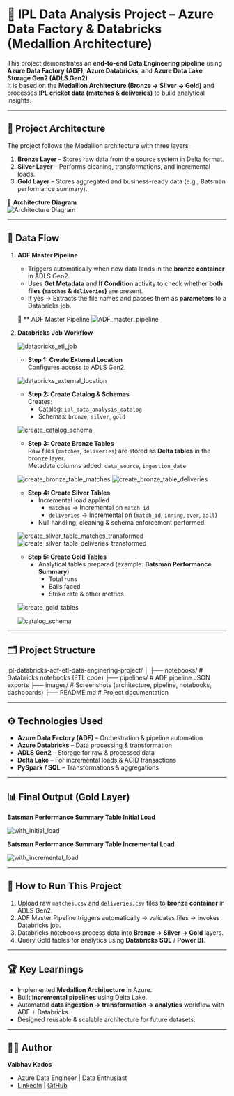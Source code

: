# 🏏 IPL Data Analysis Project – Azure Data Factory & Databricks (Medallion Architecture)

This project demonstrates an **end-to-end Data Engineering pipeline** using **Azure Data Factory (ADF)**, **Azure Databricks**, and **Azure Data Lake Storage Gen2 (ADLS Gen2)**.  
It is based on the **Medallion Architecture (Bronze → Silver → Gold)** and processes **IPL cricket data (matches & deliveries)** to build analytical insights.

---

## 🚀 Project Architecture

The project follows the Medallion architecture with three layers:

1. **Bronze Layer** – Stores raw data from the source system in Delta format.  
2. **Silver Layer** – Performs cleaning, transformations, and incremental loads.  
3. **Gold Layer** – Stores aggregated and business-ready data (e.g., Batsman performance summary).

📌 **Architecture Diagram**  
![Architecture Diagram](architecture/ipl_de_architecture.png)  

---

## 🔄 Data Flow

1. **ADF Master Pipeline**  
   - Triggers automatically when new data lands in the **bronze container** in ADLS Gen2.  
   - Uses **Get Metadata** and **If Condition** activity to check whether **both files (`matches` & `deliveries`)** are present.  
   - If yes → Extracts the file names and passes them as **parameters** to a Databricks job.  

   📌 ** ADF Master Pipeline
   ![ADF_master_pipeline](images/1.adf_master_pipeline.png)  

3. **Databricks Job Workflow**

   ![databricks_etl_job](images/2.databricks_etl_job.png)
   
   - **Step 1: Create External Location**  
     Configures access to ADLS Gen2.

   ![databricks_external_location](images/3.create_external_location.png)

   - **Step 2: Create Catalog & Schemas**  
     Creates:
     - Catalog: `ipl_data_analysis_catalog`  
     - Schemas: `bronze`, `silver`, `gold`
       
   ![create_catalog_schema](images/4.create_catalog_schema.png)

   - **Step 3: Create Bronze Tables**  
     Raw files (`matches`, `deliveries`) are stored as **Delta tables** in the bronze layer.  
     Metadata columns added: `data_source`, `ingestion_date`
     
   ![create_bronze_table_matches](images/5.1.create_bronze_table_matches.png)
   ![create_bronze_table_deliveries](images/5.2.create_bronze_table_deliveries.png)

   - **Step 4: Create Silver Tables**  
     - Incremental load applied  
       - `matches` → Incremental on `match_id`  
       - `deliveries` → Incremental on (`match_id`, `inning`, `over`, `ball`)  
     - Null handling, cleaning & schema enforcement performed.
       
   ![create_sliver_table_matches_transformed](images/6.1.create_sliver_table_matches_transformed.png)
   ![create_silver_table_deliveries_transformed](images/6.2.create_silver_table_deliveries_transformed.png)

   - **Step 5: Create Gold Tables**  
     - Analytical tables prepared (example: **Batsman Performance Summary**)  
       - Total runs  
       - Balls faced  
       - Strike rate & other metrics
         
   ![create_gold_tables](images/7.create_gold_tables.png)

   ![catalog_schema](images/8.catalog_schema.png)

   

---

## 🗂 Project Structure

ipl-databricks-adf-etl-data-enginering-project/
│
├── notebooks/ # Databricks notebooks (ETL code)
├── pipelines/ # ADF pipeline JSON exports
├── images/ # Screenshots (architecture, pipeline, notebooks, dashboards)
├── README.md # Project documentation

---

## ⚙️ Technologies Used

- **Azure Data Factory (ADF)** – Orchestration & pipeline automation  
- **Azure Databricks** – Data processing & transformation  
- **ADLS Gen2** – Storage for raw & processed data  
- **Delta Lake** – For incremental loads & ACID transactions  
- **PySpark / SQL** – Transformations & aggregations  

---

## 📊 Final Output (Gold Layer)

**Batsman Performance Summary Table Initial Load**

![with_initial_load](images/with_initial_load.png)

**Batsman Performance Summary Table Incremental Load**  

![with_incremental_load](images/with_incremental_load.png)

---

## 📌 How to Run This Project

1. Upload raw `matches.csv` and `deliveries.csv` files to **bronze container** in ADLS Gen2.  
2. ADF Master Pipeline triggers automatically → validates files → invokes Databricks job.  
3. Databricks notebooks process data into **Bronze → Silver → Gold** layers.  
4. Query Gold tables for analytics using **Databricks SQL** / **Power BI**.

---

## 🏆 Key Learnings

- Implemented **Medallion Architecture** in Azure.  
- Built **incremental pipelines** using Delta Lake.  
- Automated **data ingestion → transformation → analytics** workflow with ADF + Databricks.  
- Designed reusable & scalable architecture for future datasets.  

---

## 👨‍💻 Author

**Vaibhav Kados**  
- Azure Data Engineer | Data Enthusiast  
- [LinkedIn](https://www.linkedin.com) | [GitHub](https://github.com)
